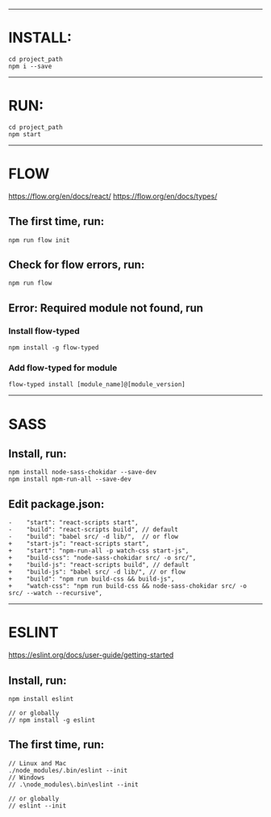 -----------------------------------
# INSTALL:

```
cd project_path
npm i --save
```

-----------------------------------
# RUN:

```
cd project_path
npm start
```

-----------------------------------
# FLOW
https://flow.org/en/docs/react/
https://flow.org/en/docs/types/

## The first time, run:

```
npm run flow init
```

## Check for flow errors, run:

```
npm run flow
```

## Error: Required module not found, run

### Install flow-typed

```
npm install -g flow-typed
```

### Add flow-typed for module

```
flow-typed install [module_name]@[module_version]
```

-----------------------------------
# SASS

## Install, run:

```
npm install node-sass-chokidar --save-dev
npm install npm-run-all --save-dev
```

## Edit package.json:

```
-    "start": "react-scripts start",
-    "build": "react-scripts build", // default
-    "build": "babel src/ -d lib/",  // or flow
+    "start-js": "react-scripts start",
+    "start": "npm-run-all -p watch-css start-js",
+    "build-css": "node-sass-chokidar src/ -o src/",
+    "build-js": "react-scripts build", // default
+    "build-js": "babel src/ -d lib/", // or flow
+    "build": "npm run build-css && build-js",
+    "watch-css": "npm run build-css && node-sass-chokidar src/ -o src/ --watch --recursive",
```

-----------------------------------
# ESLINT
https://eslint.org/docs/user-guide/getting-started

## Install, run:

```
npm install eslint

// or globally
// npm install -g eslint
```

## The first time, run:

```
// Linux and Mac
./node_modules/.bin/eslint --init
// Windows
// .\node_modules\.bin\eslint --init

// or globally
// eslint --init
```

